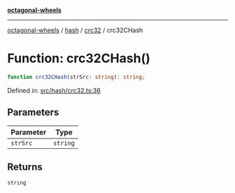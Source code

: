 [**octagonal-wheels**](../../../README.md)

***

[octagonal-wheels](../../../modules.md) / [hash](../../README.md) / [crc32](../README.md) / crc32CHash

# Function: crc32CHash()

```ts
function crc32CHash(strSrc: string): string;
```

Defined in: [src/hash/crc32.ts:36](https://github.com/vrtmrz/octagonal-wheels/blob/main/src/hash/crc32.ts#L36)

## Parameters

| Parameter | Type |
| ------ | ------ |
| `strSrc` | `string` |

## Returns

`string`
